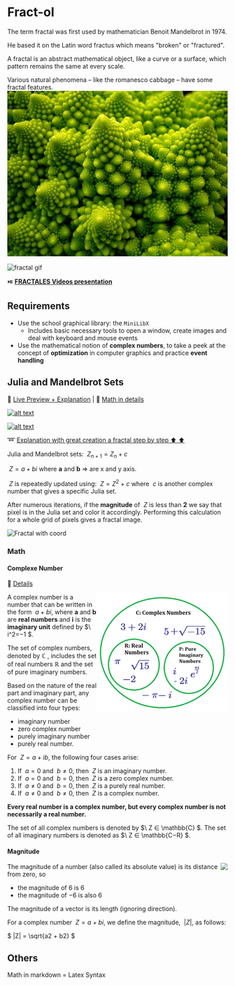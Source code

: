 # Fract-ol

The term fractal was first used by mathematician Benoit Mandelbrot in 1974. 

He based it on the Latin word fractus which means "broken" or "fractured".

A fractal is an abstract mathematical object, like a curve or a surface, which pattern
remains the same at every scale.

Various natural phenomena – like the romanesco cabbage – have some fractal features.
![Romanesco Brocoli](./Media/fractal_cabbage.webp)

![fractal gif](https://upload.wikimedia.org/wikipedia/commons/d/d5/JSr07885.gif)

⏯️ [**FRACTALES Videos presentation**](https://youtu.be/wUlVFYJIUNA)

## Requirements

- Use the school graphical library: the `MiniLibX`
  - Includes basic necessary tools to open a window, create images
and deal with keyboard and mouse events
- Use the mathematical notion of **complex numbers**, to take a peek at the concept of **optimization** in computer graphics and practice **event handling**

## Julia and Mandelbrot Sets

:1234: [Live Preview + Explanation](https://www.dynamicmath.xyz/mandelbrot-julia/) | 🧮 [Math in details](https://en.wikipedia.org/wiki/Julia_set)

[![alt text](https://img.youtube.com/vi/R1gpm7WsNhg/0.jpg)](https://www.youtube.com/watch?v=R1gpm7WsNhg)

[![alt text](https://img.youtube.com/vi/-V8HnG9XB2g/0.jpg)](https://www.youtube.com/watch?v=-V8HnG9XB2g)

➿ [Explanation with great creation a fractal step by step ⬆️ ⬆️](https://www.karlsims.com/julia.html)

Julia and Mandelbrot sets: $\ Z_{n + 1} = Z_n + c$

$\ Z = a + bi$ where **a** and **b** => are x and y axis.

$\ Z$ is repeatedly updated using:  $\ Z = Z^2 + c$  where $\ c$ is another complex number that gives a specific Julia set.

After numerous iterations, if the **magnitude** of $\ Z$ is less than **2** we say that pixel is in the Julia set and color it accordingly. Performing this calculation for a whole grid of pixels gives a fractal image.

![Fractal with coord](https://upload.wikimedia.org/wikipedia/commons/thumb/d/d9/Julia_set%2C_plotted_with_Matplotlib.svg/1920px-Julia_set%2C_plotted_with_Matplotlib.svg.png)

### Math

#### Complexe Number

🔗 [Details](https://brilliant.org/wiki/complex-numbers/)

<img src="./Media/Veen-diagram.png" align="right">

A complex number is a number that can be written in the form $\ a+bi$, where **a** and **b** are **real numbers** and **i** is the **imaginary unit** defined by $\ i^2=−1 $.

The set of complex numbers, denoted by $\mathbb{C}$ , includes the set of real numbers $\mathbb{R}$ and the set of pure imaginary numbers.

Based on the nature of the real part and imaginary part, any complex number can be classified into four types:

- imaginary number
- zero complex number
- purely imaginary number
- purely real number.

For $\ Z=a+ib$, the following four cases arise:

1. If $\ a = 0$ and $\ b \neq 0$, then $\ Z$ is an imaginary number.
2. If $\ a = 0$ and $\ b = 0$, then $\ Z$ is a zero complex number.
3. If $\ a \neq 0$ and $\ b = 0$, then $\ Z$ is a purely real number.
4. If $\ a \neq 0$ and $\ b \neq 0$, then $\ Z$ is a complex number.

**Every real number is a complex number, but every complex number is not necessarily a real number.**

The set of all complex numbers is denoted by $\ Z ∈ \mathbb{C} $. The set of all imaginary numbers is denoted as $\ Z ∈ \mathbb{C−R} $.

#### Magnitude

<img src="https://www.mathsisfun.com/algebra/images/vector-mag-dir.svg" align="right">

The magnitude of a number (also called its absolute value) is its distance from zero, so

- the magnitude of 6 is 6
- the magnitude of −6 is also 6

The magnitude of a vector is its length (ignoring direction).

For a complex number $\ Z = a + bi$, we define the magnitude, $\ |Z|$, as
follows:

$ |Z| = \sqrt{a2 + b2} $

## Others

Math in markdown = Latex Syntax
